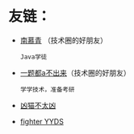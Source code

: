# 友链：

- [南慕青](https://cecilia.cool) （技术圈的好朋友）

  `Java学徒`
  
- [一题都a不出来](https://github.com/SobSobDu/share-personal-note)（技术圈的好朋友）

  `学学技术，准备考研`

- [凶猫不太凶](https://xmbtx.github.io/xmbtx-blog/)

- [fighter YYDS](https://fighteryyds.github.io/fy-blog/)


<!----

- [Amy Wang](https://amywang5.github.io/Amyhhh-blog/)

- [APTX4869-CONAN](https://aptx4869-conan.github.io/zzp-blog/)

- [An-momomo](https://an-momomo.github.io/mo-blog/)

- [哈哈哈哈哈哈哈](https://zrqiq.github.io/zrq-blog/)

- [空山虚雨](https://kongshanxuyu.github.io/zh-blog/)

- [Fiona](https://fiona010203.github.io/Fiona/)

- [Flos Solis](https://flossolis.github.io/)

---->



